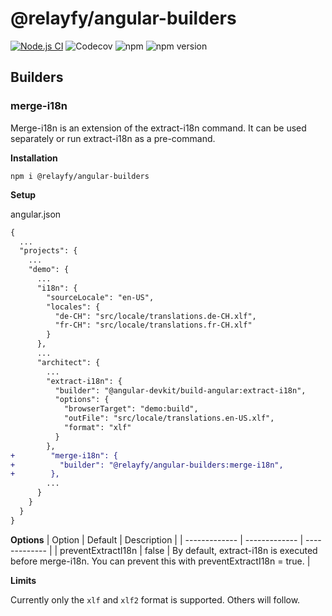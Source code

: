 # @relayfy/angular-builders

[![Node.js CI](https://github.com/relayfy/angular-builders/actions/workflows/node.js.yml/badge.svg)](https://github.com/relayfy/angular-builders/actions/workflows/node.js.yml)
![Codecov](https://img.shields.io/codecov/c/gh/relayfy/angular-builders)
![npm](https://img.shields.io/npm/dm/@relayfy/angular-builders)
![npm version](https://img.shields.io/npm/v/@relayfy/angular-builders)

## Builders
### merge-i18n
Merge-i18n is an extension of the extract-i18n command. It can be used separately or run extract-i18n as a pre-command.

**Installation**

`npm i @relayfy/angular-builders`


**Setup**

angular.json
```diff
{
  ...
  "projects": {
    ...
    "demo": {
      ...
      "i18n": {
        "sourceLocale": "en-US",
        "locales": {
          "de-CH": "src/locale/translations.de-CH.xlf",
          "fr-CH": "src/locale/translations.fr-CH.xlf"
        }
      },
      ...
      "architect": {
        ...
        "extract-i18n": {
          "builder": "@angular-devkit/build-angular:extract-i18n",
          "options": {
            "browserTarget": "demo:build",
            "outFile": "src/locale/translations.en-US.xlf",
            "format": "xlf"
          }
        },
+        "merge-i18n": {
+          "builder": "@relayfy/angular-builders:merge-i18n",
+        },
        ...
      }
    }
  }
}
```


**Options**
| Option  | Default | Description |
| ------------- | ------------- | ------------- |
| preventExtractI18n  | false  | By default, extract-i18n is executed before merge-i18n. You can prevent this with preventExtractI18n = true.  |


**Limits**

Currently only the `xlf` and `xlf2` format is supported. Others will follow.
